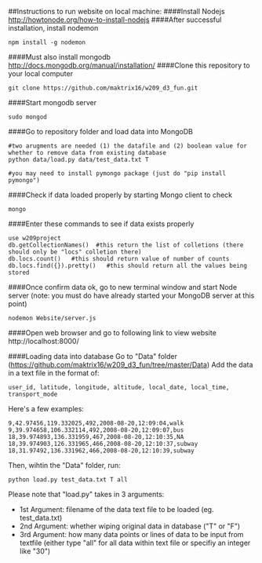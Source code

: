 ##Instructions to run website on local machine:
####Install Nodejs
http://howtonode.org/how-to-install-nodejs
####After successful installation, install nodemon
```
npm install -g nodemon
```
####Must also install mongodb
http://docs.mongodb.org/manual/installation/
####Clone this repository to your local computer
```
git clone https://github.com/maktrix16/w209_d3_fun.git
```
####Start mongodb server
```
sudo mongod
```
####Go to repository folder and load data into MongoDB
```
#two arugments are needed (1) the datafile and (2) boolean value for whether to remove data from existing database
python data/load.py data/test_data.txt T

#you may need to install pymongo package (just do "pip install pymongo")
```
####Check if data loaded properly by starting Mongo client to check
```
mongo
```
####Enter these commands to see if data exists properly
```
use w209project
db.getCollectionNames()  #this return the list of colletions (there should only be "locs" colletion there)
db.locs.count()   #this should return value of number of counts
db.locs.find({}).pretty()   #this should return all the values being stored
```

####Once confirm data ok, go to new terminal window and start Node server (note: you must do have already started your MongoDB server at this point)
```
nodemon Website/server.js
```
####Open web browser and go to following link to view website
http://localhost:8000/

####Loading data into database
Go to "Data" folder (https://github.com/maktrix16/w209_d3_fun/tree/master/Data)
Add the data in a text file in the format of:
```
user_id, latitude, longitude, altitude, local_date, local_time, transport_mode
```
Here's a few examples:
```
9,42.97456,119.332025,492,2008-08-20,12:09:04,walk
9,39.974658,106.332114,492,2008-08-20,12:09:07,bus
18,39.974893,136.331959,467,2008-08-20,12:10:35,NA
18,39.974903,126.331965,466,2008-08-20,12:10:37,subway
18,31.97492,136.331962,466,2008-08-20,12:10:39,subway
```
Then, wihtin the "Data" folder, run: 
```
python load.py test_data.txt T all
```
Please note that "load.py" takes in 3 arguments:
- 1st Argument: filename of the data text file to be loaded (eg. test_data.txt) 
- 2nd Argument: whether wiping original data in database ("T" or "F")
- 3rd Argument: how many data points or lines of data to be input from textfile (either type "all" for all data within text file or specifiy an integer like "30")

